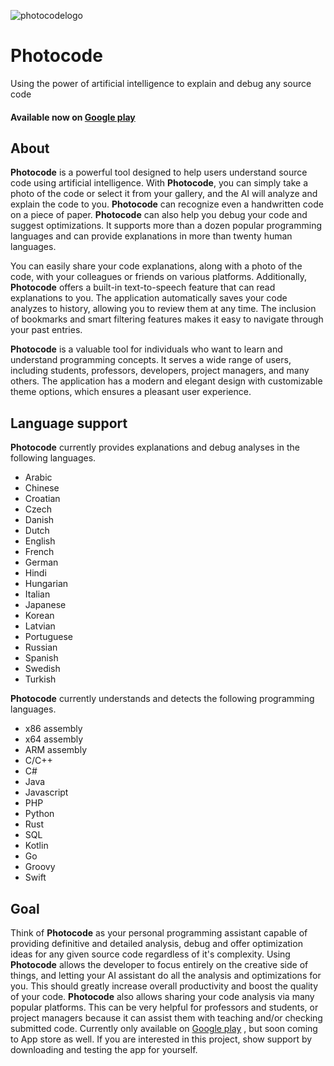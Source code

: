 ![photocodelogo](https://raw.githubusercontent.com/nbqofficial/PhotocodeAI/main/logosmall.png?token=GHSAT0AAAAAAB5HSAZ5OJ6IC277RQN3NPM2ZEZIVEQ)
# Photocode
Using the power of artificial intelligence to explain and debug any source code
#### Available now on [Google play](https://play.google.com/store/apps/details?id=com.thephotocode.photocode)

## About
**Photocode** is a powerful tool designed to help users understand source code using artificial intelligence. With **Photocode**, you can simply take a photo of the code or select it from your gallery, and the AI ​​will analyze and explain the code to you. **Photocode** can recognize even a handwritten code on a piece of paper. **Photocode** can also help you debug your code and suggest optimizations. It supports more than a dozen popular programming languages ​​and can provide explanations in more than twenty human languages.

You can easily share your code explanations, along with a photo of the code, with your colleagues or friends on various platforms. Additionally, **Photocode** offers a built-in text-to-speech feature that can read explanations to you. The application automatically saves your code analyzes to history, allowing you to review them at any time. The inclusion of bookmarks and smart filtering features makes it easy to navigate through your past entries.

**Photocode** is a valuable tool for individuals who want to learn and understand programming concepts. It serves a wide range of users, including students, professors, developers, project managers, and many others. The application has a modern and elegant design with customizable theme options, which ensures a pleasant user experience.

## Language support
**Photocode** currently provides explanations and debug analyses in the following languages.
+ Arabic
+ Chinese
+ Croatian
+ Czech
+ Danish
+ Dutch
+ English
+ French
+ German
+ Hindi
+ Hungarian
+ Italian
+ Japanese
+ Korean
+ Latvian
+ Portuguese
+ Russian
+ Spanish
+ Swedish
+ Turkish

**Photocode** currently understands and detects the following programming languages.
+ x86 assembly
+ x64 assembly
+ ARM assembly
+ C/C++
+ C#
+ Java
+ Javascript
+ PHP
+ Python
+ Rust
+ SQL
+ Kotlin
+ Go
+ Groovy
+ Swift

## Goal
Think of **Photocode** as your personal programming assistant capable of providing definitive and detailed analysis, debug and offer optimization ideas for any given source code regardless of it's complexity. Using **Photocode** allows the developer to focus entirely on the creative side of things, and letting your AI assistant do all the analysis and optimizations for you. This should greatly increase overall productivity and boost the quality of your code. **Photocode** also allows sharing your code analysis via many popular platforms. This can be very helpful for professors and students, or project managers because it can assist them with teaching and/or checking submitted code. Currently only available on [Google play](https://play.google.com/store/apps/details?id=com.thephotocode.photocode) , but soon coming to App store as well. If you are interested in this project, show support by downloading and testing the app for yourself.
